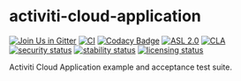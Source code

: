 # activiti-cloud-application

[![Join Us in Gitter](https://badges.gitter.im/Activiti/Activiti7.svg)](https://gitter.im/Activiti/Activiti7?utm_source=badge&utm_medium=badge&utm_campaign=pr-badge&utm_content=badge)
[![CI](https://github.com/Activiti/activiti-cloud-application/actions/workflows/main.yml/badge.svg)](https://github.com/Activiti/activiti-cloud-application/actions/workflows/main.yml)
[![Codacy Badge](https://api.codacy.com/project/badge/Grade/3fc72a72b158430faeee15ce2db29f5a)](https://www.codacy.com/gh/Activiti/activiti-cloud-application?utm_source=github.com&amp;utm_medium=referral&amp;utm_content=Activiti/activiti-cloud-application&amp;utm_campaign=Badge_Grade)
[![ASL 2.0](https://img.shields.io/hexpm/l/plug.svg)](https://github.com/Activiti/activiti-cloud-application/blob/master/LICENSE.txt)
[![CLA](https://cla-assistant.io/readme/badge/Activiti/activiti-cloud-application)](https://cla-assistant.io/Activiti/activiti-cloud-application)
[![security status](https://www.meterian.com/badge/gh/Activiti/activiti-cloud-application/security)](https://www.meterian.com/report/gh/Activiti/activiti-cloud-application)
[![stability status](https://www.meterian.com/badge/gh/Activiti/activiti-cloud-application/stability)](https://www.meterian.com/report/gh/Activiti/activiti-cloud-application)
[![licensing status](https://www.meterian.io/badge/gh/Activiti/activiti-cloud-application/licensing)](https://www.meterian.io/report/gh/Activiti/activiti-cloud-application)

Activiti Cloud Application example and acceptance test suite.
